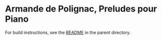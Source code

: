# Armande de Polignac, Preludes pour Piano

For build instructions, see the [README](../README.md) in the parent
directory.
